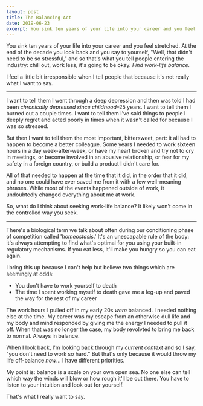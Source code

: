 ```yaml
---
layout: post
title: The Balancing Act
date: 2019-06-23
excerpt: You sink ten years of your life into your career and you feel stretched. At the end of the decade you look back and you say to yourself, "Well, that didn't need to be so stressful," and so that's what...
---
```


You sink ten years of your life into your career and you feel stretched. At the end of the decade you look back and you say to yourself, "Well, that didn't need to be so stressful," and so that's what you tell people entering the industry: chill out, work less, it's going to be okay. _Find work-life balance._

I feel a little bit irresponsible when I tell people that because it's not really what I want to say.

<hr class="--small" />

I want to tell them I went through a deep depression and then was told I had been  _chronically depressed since childhood_–25 years. I want to tell them I burned out a couple times. I want to tell them I've said things to people I deeply regret and acted poorly in times when it wasn't called for because I was so stressed.

But then I want to tell them the most important, bittersweet, part: it all had to happen to become a better colleague. Some years I needed to work sixteen hours in a day week-after-week, or have my heart broken and try not to cry in meetings, or become involved in an abusive relationship, or fear for my safety in a foreign country, or build a product I didn't care for.

All of that needed to happen at the time that it did, in the order that it did, and no one could have ever saved me from it with a few well-meaning phrases. While most of the events happened outside of work, it undoubtedly changed everything about me at work.

So, what do I think about seeking work-life balance? It likely won't come in the controlled way you seek.

<hr class="--small" />

There's a biological term we talk about often during our conditioning phase of competition called '_homeostasis_.' It's an unescapable rule of the body: it's always attempting to find what's optimal for you using your built-in regulatory mechanisms. If you eat less, it'll make you hungry so you can eat again.

I bring this up because I can't help but believe two things which are seemingly at odds:

- You don't have to work yourself to death
- The time I spent working myself to death gave me a leg-up and paved the way for the rest of my career

The work hours I pulled off in my early 20s _were_ balanced. I needed nothing else at the time. My career was my escape from an otherwise dull life and my body and mind responded by giving me the energy I needed to pull it off. When that was no longer the case, my body revolvted to bring me back to normal. Always in balance.

When I look back, I'm looking back through my _current context_ and so I say, "you don't need to work so hard." But that's only because it would throw my life off-balance _now_... I have different priorities.

My point is: balance is a scale on your own open sea. No one else can tell which way the winds will blow or how rough it'll be out there. You have to listen to your intuition and look out for yourself.

That's what I really want to say.